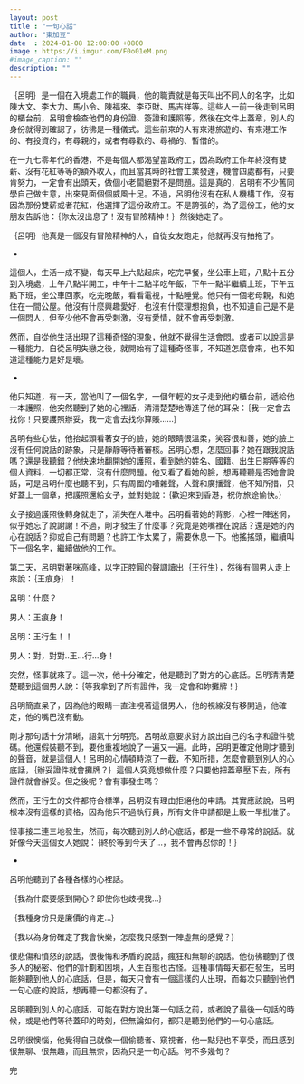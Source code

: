 ```yaml
---
layout: post
title : "一句心話"
author: "東加豆"
date  : 2024-01-08 12:00:00 +0800
image : https://i.imgur.com/F0o01eM.png
#image_caption: ""
description: ""
---
```


｛呂明｝是一個在入境處工作的職員，他的職責就是每天叫出不同人的名字，比如陳大文、李大力、馬小令、陳福來、李亞財、馬吉祥等。這些人一前一後走到呂明的櫃台前，呂明會檢查他們的身份證、簽證和護照等，然後在文件上蓋章，別人的身份就得到確認了，彷彿是一種儀式。這些前來的人有來港旅遊的、有來港工作的、有投資的，有尋親的，或者有尋歡的、尋禍的、暫借的。

<!--more-->

在一九七零年代的香港，不是每個人都渴望當政府工，因為政府工作年終沒有雙薪、沒有花紅等等的額外收入，而且當其時的社會工業發達，機會四處都有，只要肯努力，一定會有出頭天，做個小老闆絕對不是問題。這是真的，呂明有不少舊同學自己做生意，出來見面個個威風十足。不過，呂明他沒有在私人機構工作，沒有因為那份雙薪或者花紅，他選擇了這份政府工。不是誇張的，為了這份工，他的女朋友告訴他：｛你太沒出息了！沒有冒險精神！｝然後她走了。

｛呂明｝他真是一個沒有冒險精神的人，自從女友跑走，他就再沒有拍拖了。

-

這個人，生活一成不變，每天早上六點起床，吃完早餐，坐公車上班，八點十五分到入境處，上午八點半開工，中午十二點半吃午飯，下午一點半繼續上班，下午五點下班，坐公車回家，吃完晚飯，看看電視，十點睡覺。他只有一個老母親，和她住在一間公屋。他沒有什麼興趣愛好，也沒有什麼理想抱負，也不知道自己是不是一個悶人，但至少他不會再受刺激，沒有愛情，就不會再受刺激。

然而，自從他生活出現了這種奇怪的現象，他就不覺得生活會悶。或者可以說這是一種能力。自從呂明失戀之後，就開始有了這種奇怪事，不知道怎麼會來，也不知道這種能力是好是壞。

-

他只知道，有一天，當他叫了一個名字，一個年輕的女子走到他的櫃台前，遞給他一本護照，他突然聽到了她的心裡話，清清楚楚地傳進了他的耳朵：｛我一定會去找你！只要護照辦妥，我一定會去找你算賬……｝

呂明有些心怯，他抬起頭看著女子的臉，她的眼睛很溫柔，笑容很和善，她的臉上沒有任何說話的跡象，只是靜靜等待著審核。呂明心想，怎麼回事？她在跟我說話嗎？還是我聽錯？他快速地翻開她的護照，看到她的姓名、國籍、出生日期等等的個人資料，一切都正常，沒有什麼問題。他又看了看她的臉，想再聽聽是否她會說話，可是呂明什麼也聽不到，只有周圍的嘈雜聲，人聲和廣播聲，他不知所措，只好蓋上一個章，把護照還給女子，並對她說：｛歡迎來到香港，祝你旅途愉快。｝

女子接過護照後轉身就走了，消失在人堆中。呂明看著她的背影，心裡一陣迷惘，似乎她忘了說謝謝！不過，剛才發生了什麼事？究竟是她嘴裡在說話？還是她的內心在說話？抑或自己有問題？也許工作太累了，需要休息一下。他搖搖頭，繼續叫下一個名字，繼續做他的工作。

第二天，呂明對著咪高峰，以字正腔圓的聲調讀出｛王行生｝，然後有個男人走上來說：｛王痕身｝！

呂明：什麼？

男人：王痕身！

呂明：王行生！！

男人：對，對對..王...行...身！

突然，怪事就來了。這一次，他十分確定，他是聽到了對方的心底話。呂明清清楚楚聽到這個男人說：｛等我拿到了所有證件，我一定會和妳攤牌！｝

呂明簡直呆了，因為他的眼睛一直注視著這個男人，他的視線沒有移開過，他確定，他的嘴巴沒有動。

剛才那句話十分清晰，語氣十分明亮。呂明故意要求對方說出自己的名字和證件號碼。他還假裝聽不到，要他重複地說了一遍又一遍。此時，呂明更確定他剛才聽到的聲音，就是這個人！呂明的心情頓時涼了一截，不知所措，怎麼會聽到別人的心底話，｛辦妥證件就會攤牌？｝這個人究竟想做什麼？只要他把蓋章壓下去，所有證件就會辦妥。但之後呢？會有事發生嗎？

然而，王行生的文件都符合標準，呂明沒有理由拒絕他的申請。其實應該說，呂明根本沒有這樣的資格，因為他只不過執行員，所有文件申請都是上級一早批准了。

怪事接二連三地發生，然而，每次聽到別人的心底話，都是一些不尋常的說話。就好像今天這個女人她說：｛終於等到今天了...，我不會再忍你的！｝

-

呂明他聽到了各種各樣的心裡話。

｛我為什麼要感到開心？即使你也歧視我...｝

｛我種身份只是廉價的肯定...｝

｛我以為身份確定了我會快樂，怎麼我只感到一陣虛無的感覺？｝

很悲傷和憤怒的說話，很後悔和矛盾的說話，瘋狂和無聊的說話。他彷彿聽到了很多人的秘密、他們的計劃和困境，人生百態也古怪。這種事情每天都在發生，呂明能夠聽到他人的心底話，但是，每天只會有一個這樣的人出現，而每次只聽到他們一句心底的說話，想再聽一句都沒有了。

呂明聽到別人的心底話，可能在對方說出第一句話之前，或者說了最後一句話的時候，或是他們等待蓋印的時刻，但無論如何，都只是聽到他們的一句心底話。

呂明很懊惱，他覺得自己就像一個偷聽者、窺視者，他一點兒也不享受，而且感到很無聊、很無趣，而且無奈，因為只是一句心話。何不多幾句？

完

<!--END-->